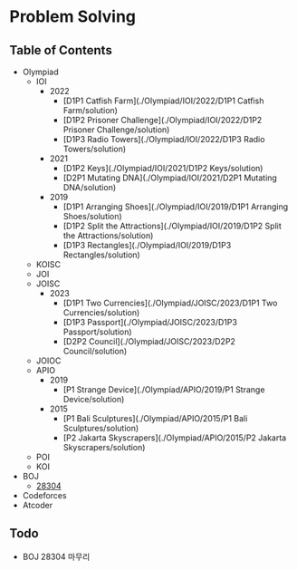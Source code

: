 # Problem Solving

## Table of Contents
- Olympiad
    - IOI
        - 2022
            - [D1P1 Catfish Farm](./Olympiad/IOI/2022/D1P1 Catfish Farm/solution)
            - [D1P2 Prisoner Challenge](./Olympiad/IOI/2022/D1P2 Prisoner Challenge/solution)
            - [D1P3 Radio Towers](./Olympiad/IOI/2022/D1P3 Radio Towers/solution)
        - 2021
            - [D1P2 Keys](./Olympiad/IOI/2021/D1P2 Keys/solution)
            - [D2P1 Mutating DNA](./Olympiad/IOI/2021/D2P1 Mutating DNA/solution)
        - 2019
            - [D1P1 Arranging Shoes](./Olympiad/IOI/2019/D1P1 Arranging Shoes/solution)
            - [D1P2 Split the Attractions](./Olympiad/IOI/2019/D1P2 Split the Attractions/solution)
            - [D1P3 Rectangles](./Olympiad/IOI/2019/D1P3 Rectangles/solution)
    - KOISC
    - JOI
    - JOISC
        - 2023
            - [D1P1 Two Currencies](./Olympiad/JOISC/2023/D1P1 Two Currencies/solution)
            - [D1P3 Passport](./Olympiad/JOISC/2023/D1P3 Passport/solution)
            - [D2P2 Council](./Olympiad/JOISC/2023/D2P2 Council/solution)
    - JOIOC
    - APIO
        - 2019
            - [P1 Strange Device](./Olympiad/APIO/2019/P1 Strange Device/solution)
        - 2015
            - [P1 Bali Sculptures](./Olympiad/APIO/2015/P1 Bali Sculptures/solution)
            - [P2 Jakarta Skyscrapers](./Olympiad/APIO/2015/P2 Jakarta Skyscrapers/solution)
    - POI
    - KOI
- BOJ
    - [28304](./BOJ/28304/solution)
- Codeforces
- Atcoder

## Todo

- BOJ 28304 마무리